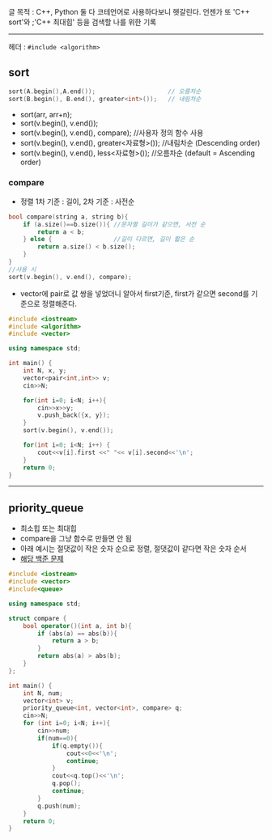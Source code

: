 글 목적 : C++, Python 둘 다 코테언어로 사용하다보니 헷갈린다. 언젠가 또 'C++ sort'와 ;'C++ 최대힙' 등을 검색할 나를 위한 기록  

---  


헤더 : `#include <algorithm>`

## sort 
```cpp
sort(A.begin(),A.end()); 					// 오름차순
sort(B.begin(), B.end(), greater<int>()); 	// 내림차순
```
* sort(arr, arr+n);
* sort(v.begin(), v.end());
* sort(v.begin(), v.end(), compare); //사용자 정의 함수 사용
* sort(v.begin(), v.end(), greater<자료형>()); //내림차순 (Descending order)
* sort(v.begin(), v.end(), less<자료형>()); //오름차순 (default = Ascending order)

### compare
* 정렬 1차 기준 : 길이, 2차 기준 : 사전순
```cpp
bool compare(string a, string b){
    if (a.size()==b.size()){ //문자열 길이가 같으면, 사전 순
        return a < b;
    } else {                 //길이 다르면, 길이 짧은 순
        return a.size() < b.size();
    }
}
//사용 시
sort(v.begin(), v.end(), compare);
```

* vector에 pair로 값 쌍을 넣었더니 알아서 first기준, first가 같으면 second를 기준으로 정렬해준다.
```cpp
#include <iostream>
#include <algorithm>
#include <vector>

using namespace std;

int main() {
    int N, x, y;
    vector<pair<int,int>> v;
    cin>>N;

    for(int i=0; i<N; i++){
        cin>>x>>y;
        v.push_back({x, y});
    }
    sort(v.begin(), v.end());

    for(int i=0; i<N; i++) {
        cout<<v[i].first <<" "<< v[i].second<<'\n';
    }
    return 0;
}
```

--- 

## priority_queue
* 최소힙 또는 최대힙
* compare을 그냥 함수로 만들면 안 됨
* 아래 예시는 절댓값이 작은 숫자 순으로 정렬, 절댓값이 같다면 작은 숫자 순서
* [해당 백준 문제](https://www.acmicpc.net/problem/11286)
```cpp
#include <iostream>
#include <vector>
#include<queue>

using namespace std;

struct compare {
    bool operator()(int a, int b){
        if (abs(a) == abs(b)){
            return a > b;
        }
        return abs(a) > abs(b);
    }
};

int main() {
    int N, num;
    vector<int> v;
    priority_queue<int, vector<int>, compare> q;
    cin>>N;
    for (int i=0; i<N; i++){
        cin>>num;
        if(num==0){
            if(q.empty()){
                cout<<0<<'\n';
                continue;
            }
            cout<<q.top()<<'\n';
            q.pop();
            continue;
        }
        q.push(num);
    }
    return 0;
}
```
